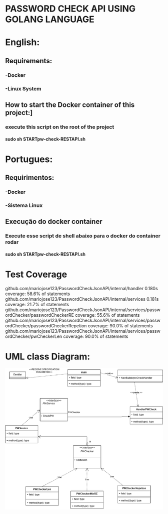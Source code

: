 # PASSWORD CHECK API USING GOLANG LANGUAGE

# English:
## Requirements:
### -Docker
### -Linux System

## How to start the Docker container of this project:]
### execute this script on the root of the project
#### sudo sh STARTpw-check-RESTAPI.sh




# Portugues:
## Requirimentos:
### -Docker
### -Sistema Linux


## Execução do docker container
### Execute esse script de shell abaixo para o docker do container rodar
#### sudo sh STARTpw-check-RESTAPI.sh

# Test Coverage

github.com/mariojose123/PasswordCheckJsonAPI/internal/handler   0.180s  coverage: 58.6% of statements
github.com/mariojose123/PasswordCheckJsonAPI/internal/services  0.181s  coverage: 21.7% of statements
github.com/mariojose123/PasswordCheckJsonAPI/internal/services/passwordChecker/passwordCheckerRE           coverage: 55.6% of statements
github.com/mariojose123/PasswordCheckJsonAPI/internal/services/passwordChecker/passwordCheckerRepetion         coverage: 90.0% of statements
github.com/mariojose123/PasswordCheckJsonAPI/internal/services/passwordChecker/pwCheckerLen             coverage: 90.0% of statements
# UML class Diagram:
![UML class Diagram](/readme-assets/UMCLASSDIAGRAM.png)